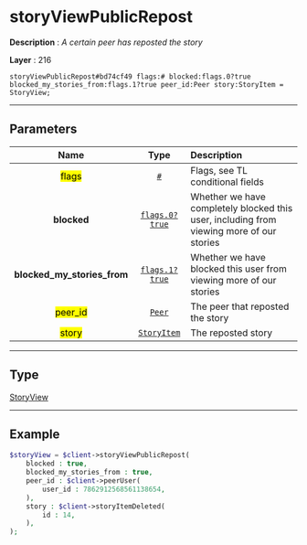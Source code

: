 # storyViewPublicRepost

**Description** : *A certain peer has reposted the story*

**Layer** : 216

```tl
storyViewPublicRepost#bd74cf49 flags:# blocked:flags.0?true blocked_my_stories_from:flags.1?true peer_id:Peer story:StoryItem = StoryView;
```

---

## Parameters

| Name | Type | Description |
| :---: | :---: | :--- |
| <mark>flags</mark> | [`#`](type/#) | Flags, see TL conditional fields |
| **blocked** | [`flags.0?true`](type/true) | Whether we have completely blocked this user, including from viewing more of our stories |
| **blocked_my_stories_from** | [`flags.1?true`](type/true) | Whether we have blocked this user from viewing more of our stories |
| <mark>peer_id</mark> | [`Peer`](type/Peer) | The peer that reposted the story |
| <mark>story</mark> | [`StoryItem`](type/StoryItem) | The reposted story |

---

## Type

[StoryView](type/StoryView)

---

## Example

```php
$storyView = $client->storyViewPublicRepost(
	blocked : true,
	blocked_my_stories_from : true,
	peer_id : $client->peerUser(
		user_id : 7862912568561138654,
	),
	story : $client->storyItemDeleted(
		id : 14,
	),
);
```